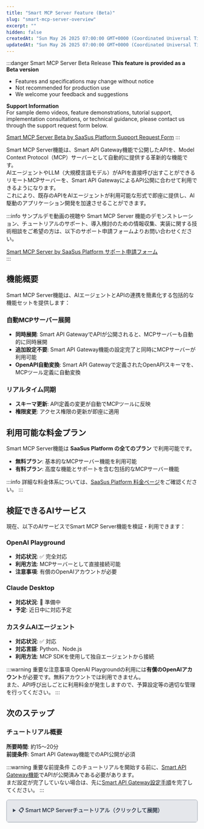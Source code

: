 ```yaml
---
title: "Smart MCP Server Feature (Beta)"
slug: "smart-mcp-server-overview"
excerpt: ""
hidden: false
createdAt: "Sun May 26 2025 07:00:00 GMT+0000 (Coordinated Universal Time)"
updatedAt: "Sun May 26 2025 07:00:00 GMT+0000 (Coordinated Universal Time)"
---
```


:::danger Smart MCP Server Beta Release
**This feature is provided as a Beta version**

- Features and specifications may change without notice
- Not recommended for production use
- We welcome your feedback and suggestions

**Support Information**  
For sample demo videos, feature demonstrations, tutorial support, implementation consultations, or technical guidance, please contact us through the support request form below.

[Smart MCP Server Beta by SaaSus Platform Support Request Form](https://forms.gle/DVDqrcNc525E9GG68)
:::

Smart MCP Server機能は、Smart API Gateway機能で公開したAPIを、Model Context Protocol（MCP）サーバーとして自動的に提供する革新的な機能です。  
AIエージェントやLLM（大規模言語モデル）がAPIを直接呼び出すことができるリモートMCPサーバーを、Smart API GatewayによるAPI公開に合わせて利用できるようになります。  
これにより、既存のAPIをAIエージェントが利用可能な形式で即座に提供し、AI駆動のアプリケーション開発を加速させることができます。

:::info
サンプルデモ動画の視聴や Smart MCP Server 機能のデモンストレーション、チュートリアルのサポート、導入検討のための情報収集、実装に関する技術相談をご希望の方は、以下のサポート申請フォームよりお問い合わせください。

[Smart MCP Server by SaaSus Platform サポート申請フォーム](https://forms.gle/DVDqrcNc525E9GG68)<br/>
:::

## 機能概要

Smart MCP Server機能は、AIエージェントとAPIの連携を簡素化する包括的な機能セットを提供します：

### 自動MCPサーバー展開
- **同時展開**: Smart API GatewayでAPIが公開されると、MCPサーバーも自動的に同時展開
- **追加設定不要**: Smart API Gateway機能の設定完了と同時にMCPサーバーが利用可能
- **OpenAPI自動変換**: Smart API Gatewayで定義されたOpenAPIスキーマを、MCPツール定義に自動変換

### リアルタイム同期
- **スキーマ更新**: API定義の変更が自動でMCPツールに反映
- **権限変更**: アクセス権限の更新が即座に適用

## 利用可能な料金プラン

Smart MCP Server機能は **SaaSus Platform の全てのプラン** で利用可能です。

- **無料プラン**: 基本的なMCPサーバー機能を利用可能
- **有料プラン**: 高度な機能とサポートを含む包括的なMCPサーバー機能

:::info
詳細な料金体系については、[SaaSus Platform 料金ページ](https://www.saasus.io/pricing/)をご確認ください。
:::

## 検証できるAIサービス

現在、以下のAIサービスでSmart MCP Server機能を検証・利用できます：

### OpenAI Playground
- **対応状況**: ✅ 完全対応
- **利用方法**: MCPサーバーとして直接接続可能
- **注意事項**: 有償のOpenAIアカウントが必要

### Claude Desktop
- **対応状況**: 🚧 準備中
- **予定**: 近日中に対応予定

### カスタムAIエージェント
- **対応状況**: ✅ 対応
- **対応言語**: Python、Node.js
- **利用方法**: MCP SDKを使用して独自エージェントから接続

:::warning 重要な注意事項
OpenAI Playgroundの利用には**有償のOpenAIアカウント**が必要です。無料アカウントでは利用できません。<br/>
また、API呼び出しごとに利用料金が発生しますので、予算設定等の適切な管理を行ってください。
:::

## 次のステップ

### チュートリアル概要

**所要時間**: 約15〜20分  
**前提条件**: Smart API Gateway機能でのAPI公開が必須

:::warning 重要な前提条件
このチュートリアルを開始する前に、[Smart API Gateway機能](./manual.mdx)でAPIが公開済みである必要があります。<br/>
まだ設定が完了していない場合は、先に[Smart API Gateway設定手順](./manual.mdx)を完了してください。
:::

<details style="border: 1px solid #9ca3af; border-radius: 6px; padding: 0; margin: 1rem 0; background-color: #f3f4f6;">
<summary style="padding: 1rem; cursor: pointer; font-weight: 600; color: #374151; background-color: #e5e7eb; margin: 0; border-radius: 6px 6px 0 0; border-bottom: 1px solid #d1d5db;">📋 Smart MCP Serverチュートリアル（クリックして展開）</summary>
<div style="padding: 1.5rem; background-color: #f9fafb;">

このチュートリアルでは、Smart API Gateway機能で公開したAPIを、AIエージェント体験サービスが利用できるMCPサーバーとして公開する手順を説明します。

### 前提条件

このチュートリアルを開始する前に、以下が完了していることを確認してください：

- [Smart API Gateway機能](./manual.mdx)でAPIが公開済みであること
- SaaSus Platform開発コンソールへのアクセス権限があること

:::info
Smart MCP Server機能は、Smart API Gateway機能で公開されたAPIを自動的にMCPサーバーとして提供します。<br/>
まだSmart API Gateway機能を設定していない場合は、先に[設定手順](./manual.mdx)を完了してください。
:::

---

## Step 1: SaaSus Platform開発コンソールにアクセス

1. [SaaSus Platform開発コンソール](https://settings.console.saasus.io/dashboard)にログインします。
2. 左側のメニューから **Smart API Gateway** を選択します。
3. APIが公開されている状態であることを確認します。

![smart-mcp-server-tutorial-1](/img/api-gateway-function/smart-mcp-server-tutorial-1.png)

---

## Step 2: MCPサーバーエンドポイントの確認

Smart API Gateway機能でAPIが正常に公開されると、以下の情報が表示されますので控えてください。

- **MCPサーバーエンドポイント**: AIエージェント体験サービスが接続するためのエンドポイント

![smart-mcp-server-tutorial-2](/img/api-gateway-function/smart-mcp-server-tutorial-2.png)

---

## Step 3: APIキーの確認

SaaS運用コンソール→ユーザー管理の画面から、特定のユーザーのAction列のAPIキー管理ボタンを押下後
ダイアログでAPIキーが表示されますので控えてください。（もし未発行の場合は、新しく発行してください）

![smart-mcp-server-tutorial-3](/img/api-gateway-function/smart-mcp-server-tutorial-3.png)

## Step 4: OpenAI Playgroundの利用準備

:::warning 重要な注意事項
OpenAI Playgroundの利用には**有償のOpenAIアカウント**が必要です。無料アカウントでは利用できません。<br/>
また、API呼び出しごとに利用料金が発生しますので、予算設定等の適切な管理を行ってください。
:::

### OpenAIアカウントの準備

このステップでは、OpenAI Playgroundを利用するための前提条件を確認し、必要なアカウント設定を行います。

#### 1. OpenAIアカウントの作成・ログイン

1. [OpenAI](https://openai.com/) にアクセスします
2. 「Sign up」または「Log in」からアカウントを作成・ログインします
3. 電話番号認証などの必要な認証手続きを完了します

#### 2. 支払い方法の設定（必須）

:::danger 重要
OpenAI Playgroundを利用するには、支払い方法の設定が**必須**です。
:::

1. OpenAI Platform（[platform.openai.com](https://platform.openai.com/)）にログインします
2. 右上のアカウントメニューから「Billing」を選択します
3. 「Payment methods」で有効なクレジットカードを追加します
4. 必要に応じて使用制限（Usage limits）を設定します

#### 3. APIクレジットの確認

1. Billingページで現在のクレジット残高を確認します
2. 残高が不足している場合は、適切な金額をチャージします
3. 月次使用制限を設定して予期しない高額請求を防ぎます

#### 4. OpenAI Playgroundへのアクセス確認

1. [OpenAI Playground](https://platform.openai.com/playground) にアクセスします
2. チャット画面が正常に表示されることを確認します
3. 簡単なメッセージを送信してAPIが利用可能であることを確認します

:::tip
- 使用制限を適切に設定して予算を管理しましょう
- テスト時は少ないトークン数で動作確認を行いましょう
- 不要になったMCP Serverは削除してコストを抑えましょう
:::

---

## Step 5: AIエージェント体験サービスでの接続テスト

:::info
現時点では、OpenAI Playgroundでの接続テストのみサポートしております。
:::

### OpenAI Playground

1. [OpenAI Playground](https://platform.openai.com/playground) にアクセスします
2. **Tools** セクションで **Create...** をクリックします
3. **MCP Server** を選択します
  ![smart-mcp-server-tutorial-4](/img/api-gateway-function/smart-mcp-server-tutorial-4.png)
4. **Add New** を選択します
  ![smart-mcp-server-tutorial-5](/img/api-gateway-function/smart-mcp-server-tutorial-5.png)
5. 表示されたフォームにそれぞれ値を入力します
  - **URL** : 控えておいた**MCPサーバーエンドポイント**
  - **Label** : 任意のラベル
  - **Authentication** : 控えておいた**APIキー**
  ![smart-mcp-server-tutorial-6](/img/api-gateway-function/smart-mcp-server-tutorial-6.png)
6. **Connect**を押下します
7. 成功するとToolsに利用可能なAPI一覧が表示されます。
　![smart-mcp-server-tutorial-7](/img/api-gateway-function/smart-mcp-server-tutorial-7.png)
8. **Add**を押下します
9. **Tools** セクションに追加したMCP Serverが表示されていることを確認します
　![smart-mcp-server-tutorial-8](/img/api-gateway-function/smart-mcp-server-tutorial-8.png)

---

## Step 6: AIエージェント体験サービスからのAPI呼び出しテスト

### OpenAI Playground

1. チャットで、「**MCP Server名**でできる操作を教えて」と入力する
2. 返答を待ち「Approve」が表示されたら、それを押下します
  ![smart-mcp-server-tutorial-9](/img/api-gateway-function/smart-mcp-server-tutorial-9.png)
3. チャットで、「get-inventoryを呼び出して」と入力する
  ![smart-mcp-server-tutorial-10](/img/api-gateway-function/smart-mcp-server-tutorial-10.png)

## Step 7: エラーのトラブルシューティング

### よくある問題と解決方法

#### 1. MCPサーバーに接続できない

**症状**: AIエージェント体験サービスがMCPサーバーに接続できない

**解決方法**:
- API Keyが正しく設定されているか確認
- ネットワーク接続を確認

#### 2. API呼び出しが失敗する

**症状**: MCPサーバー経由でのAPI呼び出しがエラーになる

**解決方法**:
- Smart API Gateway で直接APIが正常に動作するか確認
- API Keyの権限設定を確認
- スロットリング制限に達していないか確認

#### 3. ツールが表示されない

**症状**: AIエージェント体験サービスでツールの一覧が表示されない

**解決方法**:
- Smart API Gateway でAPIが正常に公開されているか確認
- ブラウザのキャッシュをクリアしてから再試行

---

## まとめ

このチュートリアルでは、Smart MCP Server機能を使用してAPIをAIエージェント体験サービス向けに公開する方法を学習しました。

### 完了した内容

- MCPサーバーエンドポイントの確認
- AIエージェント体験サービス（OpenAI Playground）での接続設定
- API呼び出しのテスト

:::info
Smart MCP Server機能に関するご質問やサポートが必要な場合は、[サポート申請フォーム](https://forms.gle/XhFD9fCQv1zVGyRT9)からお問い合わせください。
:::

</div>
</details>